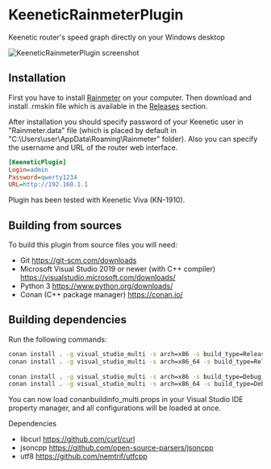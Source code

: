 # KeeneticRainmeterPlugin
Keenetic router's speed graph directly on your Windows desktop

![KeeneticRainmeterPlugin screenshot](https://i.imgur.com/UhVCydL.png)


## Installation

First you have to install [Rainmeter](https://www.rainmeter.net/) on your computer. Then download and install .rmskin file which is available in the [Releases](https://github.com/zenden2k/KeeneticRainmeterPlugin/releases) section.

After installation you should specify password of your Keenetic user in "Rainmeter.data" file (which is placed by default in "C:\Users\user\AppData\Roaming\Rainmeter" folder).
Also you can specify the username and URL of the router web interface.

```ini
[KeeneticPlugin]
Login=admin
Password=qwerty1234
URL=http://192.168.1.1
```

Plugin has been tested with Keenetic Viva (KN-1910).


## Building from sources

To build this plugin from source files you will need:

- Git https://git-scm.com/downloads
- Microsoft Visual Studio 2019 or newer (with C++ compiler) https://visualstudio.microsoft.com/downloads/
- Python 3 https://www.python.org/downloads/
- Conan (C++ package manager) https://conan.io/

## Building dependencies

Run the following commands:

```bash
conan install . -g visual_studio_multi -s arch=x86 -s build_type=Release --build=missing -s compiler.runtime=MT
conan install . -g visual_studio_multi -s arch=x86_64 -s build_type=Release --build=missing -s compiler.runtime=MT
  
conan install . -g visual_studio_multi -s arch=x86 -s build_type=Debug --build=missing -s compiler.runtime=MTd
conan install . -g visual_studio_multi -s arch=x86_64 -s build_type=Debug --build=missing -s compiler.runtime=MTd
```

You can now load conanbuildinfo_multi.props in your Visual Studio IDE property manager, and all configurations will be loaded at once.

Dependencies

- libcurl https://github.com/curl/curl 
- jsoncpp https://github.com/open-source-parsers/jsoncpp
- utf8 https://github.com/nemtrif/utfcpp